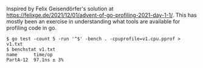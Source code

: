 Inspired by Felix Geisendörfer's solution at https://felixge.de/2021/12/01/advent-of-go-profiling-2021-day-1-1/. This has mostly been an exercise in understanding what tools are available for profiling code in go.

~~~~
$ go test -count 5 -run '^$' -bench . -cpuprofile=v1.cpu.pprof > v1.txt
$ benchstat v1.txt
name      time/op
PartA-12  97.1ns ± 3%
~~~~
